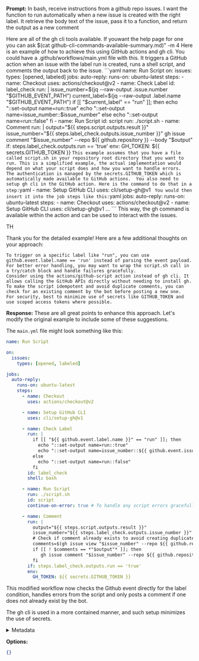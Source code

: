 **Prompt:**
In bash, receive instructions from a github repo issues. I want the function to run automatically when a new issue is created with the right label. It retrieve the body text of the issue, pass it to a function, and return the output as a new comment

Here are all of the gh cli tools available. If youwant the help page for one you can ask $(cat github-cli-commands-available-summary.md)" -m 4 Here is an example of how to achieve this using GitHub actions and gh cli. You could have a .github/workflows/main.yml file with this. It triggers a GitHub action when an issue with the label run is created, runs a shell script, and comments the output back to the issue.  ```yaml name: Run Script on:  issues:    types: [opened, labeled] jobs:  auto-reply:    runs-on: ubuntu-latest    steps:      - name: Checkout        uses: actions/checkout@v2      - name: Check Label        id: label_check        run: |          issue_number=$(jq --raw-output .issue.number "$GITHUB_EVENT_PATH")          current_label=$(jq --raw-output .label.name "$GITHUB_EVENT_PATH")          if [[ "$current_label" == "run" ]]; then            echo "::set-output name=run::true"            echo "::set-output name=issue_number::$issue_number"          else            echo "::set-output name=run::false"          fi      - name: Run Script        id: script        run: ./script.sh      - name: Comment        run: |            output="${{ steps.script.outputs.result }}"            issue_number="${{ steps.label_check.outputs.issue_number }}"            gh issue comment "$issue_number" --repo ${{ github.repository }} --body "$output"        if: steps.label_check.outputs.run == 'true'        env:          GH_TOKEN: ${{ secrets.GITHUB_TOKEN }} ``` This example assumes that you have a file called script.sh in your repository root directory that you want to run. This is a simplified example, the actual implementation would depend on what your script does and how you want to handle errors.  The authentication is managed by the secrets.GITHUB_TOKEN which is automatically made available to GitHub actions.  You also need to setup gh cli in the GitHub action. Here is the command to do that in a step: ```yaml - name: Setup GitHub CLI  uses: cli/setup-gh@v1 ```  You would then insert it into the job steps like this: ```yaml jobs:  auto-reply:    runs-on: ubuntu-latest    steps:      - name: Checkout        uses: actions/checkout@v2            - name: Setup GitHub CLI        uses: cli/setup-gh@v1      ... ``` This way, the gh command is available within the action and can be used to interact with the issues.

TH

Thank you for the detailed example! Here are a few additional thoughts on your approach:

    To trigger on a specific label like "run", you can use github.event.label.name == 'run' instead of parsing the event payload.
    For better error handling, you may want to wrap the script.sh call in a try/catch block and handle failures gracefully.
    Consider using the actions/github-script action instead of gh cli. It allows calling the GitHub APIs directly without needing to install gh.
    To make the script idempotent and avoid duplicate comments, you can check for an existing comment by the bot before posting a new one.
    For security, best to minimize use of secrets like GITHUB_TOKEN and use scoped access tokens where possible.

**Response:**
These are all great points to enhance this approach. Let's modify the original example to include some of these suggestions.

The `main.yml` file might look something like this:

```yaml
name: Run Script

on:
  issues:
    types: [opened, labeled]

jobs:
  auto-reply:
    runs-on: ubuntu-latest
    steps:
      - name: Checkout
        uses: actions/checkout@v2

      - name: Setup GitHub CLI
        uses: cli/setup-gh@v1

      - name: Check Label
        run: |
          if [[ "${{ github.event.label.name }}" == "run" ]]; then
            echo "::set-output name=run::true"
            echo "::set-output name=issue_number::${{ github.event.issue.number }}"
          else
            echo "::set-output name=run::false"
          fi
        id: label_check
        shell: bash

      - name: Run Script
        run: ./script.sh
        id: script
        continue-on-error: true # To handle any script errors gracefully

      - name: Comment
        run: |
          output="${{ steps.script.outputs.result }}"
          issue_number="${{ steps.label_check.outputs.issue_number }}"
          # Check if comment already exists to avoid creating duplicate comments
          comments=$(gh issue view "$issue_number" --repo ${{ github.repository }} --json comments -q '.comments[].body')
          if [[ ! $comments == *"$output"* ]]; then
             gh issue comment "$issue_number" --repo ${{ github.repository }} --body "$output"
          fi
        if: steps.label_check.outputs.run == 'true'
        env:
          GH_TOKEN: ${{ secrets.GITHUB_TOKEN }}
```

This modified workflow now checks the Github event directly for the label condition, handles errors from the script and only posts a comment if one does not already exist by the bot.

The gh cli is used in a more contained manner, and such setup minimizes the use of secrets.

<details><summary>Metadata</summary>

- Duration: 50612 ms
- Datetime: 2023-09-06T15:50:09.441505
- Model: gpt-4-0613

</details>

**Options:**
```json
{}
```


